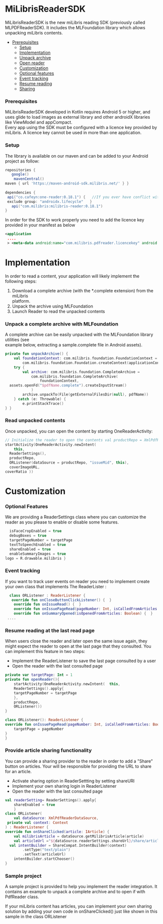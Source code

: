 
# MiLibrisReaderSDK
MiLibrisReaderSDK is the new miLibris reading SDK (previously called MLPDFReaderSDK). It includes the MLFoundation library which allows unpacking miLibris contents.

* [Prerequisites](#prerequisites)
  * [Setup](#setup)
  * [Implementation](#implementation)
  * [Unpack archive](#unpack-a-complete-archive-with-mlfoundation)
  * [Open reader](#read-unpacked-contents)
  * [Customization](#customization)
  * [Optional features](#optional-features)
  * [Event tracking](#event-tracking)
  * [Resume reading](#resume-reading-at-the-last-read-page)
  * [Sharing](#provide-article-sharing-functionality)


### Prerequisites

MiLibrisReaderSDK developed in Kotlin requires Android 5 or higher, and uses glide to load images as external library and other androidX libraries like ViewModel and appCompact.  
Every app using the SDK must be configured with a licence key provided by miLibris. A licence key cannot be used in more than one application.

### Setup

The library is available on our maven and can be added to your Android project as follow:
```groovy  
repositories {    
   google()    
    mavenCentral()    
maven { url 'https://maven-android-sdk.milibris.net/' } }  
  
dependencies {  
 api("co.cafeyn:one-reader:0.18.1") {   //If you ever have conflict with the version used in our libary add this line  
 exclude group: "androidx.lifecycle"   }    
   api("com.milibris:milibris-reader:0.18.1")  
}  
```  

In order for the SDK to work properly you need to add the licence key provided in your manifest as below
```xml  
<application   
 ....  
 > <meta-data android:name="com.milibris.pdfreader.licencekey" android:value="YOUR_LICENCE_KEY" /></application>  
```  


# Implementation

In order to read a content, your application will likely implement the following steps:
1. Download a complete archive (with the *.complete extension) from the miLibris  
   platform.
2. Unpack the archive using MLFoundation
3. Launch Reader to read the unpacked contents

### Unpack a complete archive with MLFoundation

A complete archive can be easily unpacked with the MLFoundation library utilities (see  
example below, extracting a sample.complete file in Android assets).
```kotlin  
private fun unpackArchive() {    
    val foundationContext: com.milibris.foundation.FoundationContext =    
        com.milibris.foundation.Foundation.createContext(applicationContext)    
    try {    
        val archive: com.milibris.foundation.CompleteArchive =    
            com.milibris.foundation.CompleteArchive(    
                foundationContext,    
  assets.openFd("$pdfName.complete").createInputStream()    
            )    
        archive.unpackTo(File(getExternalFilesDir(null), pdfName))    
    } catch (e: Throwable) {    
        e.printStackTrace()    
} }  
```  

### Read unpacked contents

Once unpacked, you can open the content by starting OneReaderActivity:
```kotlin  
// Initialize the reader to open the contents val productRepo = XmlPdfReaderDataSource(readerSettings) productRepo.init(applicationContext, contentPath)  
startActivity(OneReaderActivity.newIntent(    
    this,    
  ReaderSettings(),    
  productRepo,    
  ORListener(dataSource = productRepo, "issueMid", this),    
  coverImageURL,    
coverRatio ))  
```  
# Customization
### Optional Features

We are providing a ReaderSettings class where you can customize the reader as you please to enable or disable some features.
```kotlin val readerSettings = ReaderSettings().apply {    
  isFaceCropEnabled = true    
  debugBoxes = true    
  targetPageNumber = targetPage    
  textToSpeechEnabled = true    
  shareEnabled = true    
  enableSummaryImages = true    
logo = R.drawable.milibris }  
```  
### Event tracking

If you want to track user events on reader you need to implement create your own class that implements The ReaderLister :
```kotlin  
  class ORListener : ReaderListener {    
   override fun onCloseButtonClickListener() {  }    
    override fun onIssueRead() {  }    
    override fun onIssuePageRead(pageNumber: Int, isCalledFromArticles: Boolean) {  }    
    override fun onSummaryOpened(isOpenedFromArticles: Boolean) {  }  
 ....  
```  

### Resume reading at the last read page

When users close the reader and later open the same issue again, they might expect the reader to open at the last page that they consulted. You can implement this feature in two steps:

- Implement the ReaderListener to save the last page consulted by a user
- Open the reader with the last consulted page

```kotlin
private var targetPage: Int = 1
private fun openReader(){
	startActivity(OneReaderActivity.newIntent(  this,  
	ReaderSettings().apply{
	targetPageNumber = targetPage
	},
	productRepo,
	ORListener())
}

class ORListener(): ReaderListener {
override fun onIssuePageRead(pageNumber: Int, isCalledFromArticles: Boolean) {  
    targetPage = pageNumber  
}
}
```

### Provide article sharing functionality

You can provide a sharing provider to the reader in order to add a "Share" button on articles. Your will be responsible for providing the URL to share for an article.

- Activate sharing option in ReaderSettting by setting shareURl
- Implement your own sharing login in ReaderListener
- Open the reader with the last consulted page
```kotlin
val readerSetting= ReaderSettings().apply{
	shareEnabled = true
	}
class ORListener(  
    val dataSource: XmlPdfReaderDataSource,  
 private val context: Context  
) : ReaderListener {
override fun onShareClicked(article: IArticle) {  
    val milibrisArticle = dataSource.getMilibrisArticle(article)  
    val articleUrl ="${dataSource.readerSettings.shareUrl}/share/article/$issueMid/${milibrisArticle?.mid}"  
  val intentBuilder = ShareCompat.IntentBuilder(context)  
        .setType("text/plain")  
        .setText(articleUrl)  
    intentBuilder.startChooser()  
}
```


### Sample project

A sample project is provided to help you implement the reader integration. It contains an example to unpack a complete archive and to open if with PdfReader class.

If your miLibris content has articles, you can implement your own sharing solution by adding your own code in onShareClicked() just like shown in this sample in the class ORListener